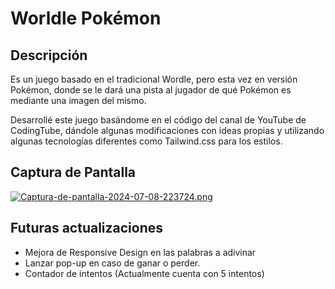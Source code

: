 # Worldle Pokémon
## Descripción
Es un juego basado en el tradicional Wordle, pero esta vez en versión Pokémon, donde se le dará una pista al jugador de qué Pokémon es mediante una imagen del mismo.

Desarrollé este juego basándome en el código del canal de YouTube de CodingTube, dándole algunas modificaciones con ideas propias y utilizando algunas tecnologías diferentes como Tailwind.css para los estilos.
## Captura de Pantalla
[![Captura-de-pantalla-2024-07-08-223724.png](https://i.postimg.cc/VL7rMWxJ/Captura-de-pantalla-2024-07-08-223724.png)](https://postimg.cc/Whk1cgbV)
## Futuras actualizaciones
- Mejora de Responsive Design en las palabras a adivinar
- Lanzar pop-up en caso de ganar o perder.
- Contador de intentos (Actualmente cuenta con 5 intentos)
